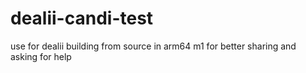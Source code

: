 # dealii-candi-test
use for dealii building from source in arm64 m1 
for better sharing and asking for help
